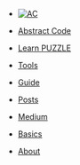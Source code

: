 <!-- docs/_sidebar.md -->

* [![AC](https://abstractcode.org/assets/aclogo-sm.png "Abstract Code")]()

* [Abstract Code]()

* [Learn PUZZLE](chapters/PUZZLE.md)

* [Tools](chapters/TOOLS.md)

* [Guide](chapters/GUIDES.md)

* [Posts](chapters/POSTS.md)

* [Medium](https://medium.com/abstract-code-programming)

* [Basics](chapters/BASICS.md)

* [About](chapters/about.md)